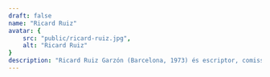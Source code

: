 ```yaml
---
draft: false
name: "Ricard Ruiz"
avatar: {
    src: "public/ricard-ruiz.jpg",
    alt: "Ricard Ruiz"
}
description: "Ricard Ruiz Garzón (Barcelona, 1973) és escriptor, comissari del Festival 42 i professor a l’Escola d’Escriptura de l’Ateneu Barcelonès. Guanyador de premis com el Muntaner, l’Edebé o l’Ictineu, és autor d’una quinzena de llibres, entre els quals hi ha dos assajos dedicats a Frankenstein i Dràcula, i novel·les com Esquizo, Herba negra, Mångata, Janowitz i la recent Wollstonecraft. També ha fet antologies (Insólitas, Extraordinàries) i, durant un quart de segle, ha fet de crític i periodista a premsa, ràdio i televisió. Ha estat vocal i secretari de l’AELC, codirector del Festival QLit i vicepresident de l’IBBYCAT. Les seves obres han estat adaptades al còmic, al teatre i al cinema, i s’han traduït a mitja dotzena de llengües."
---
```

